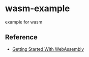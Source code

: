 # wasm-example
example for wasm

## Reference

- [Getting Started With WebAssembly](https://tutorialzine.com/2017/06/getting-started-with-web-assembly)